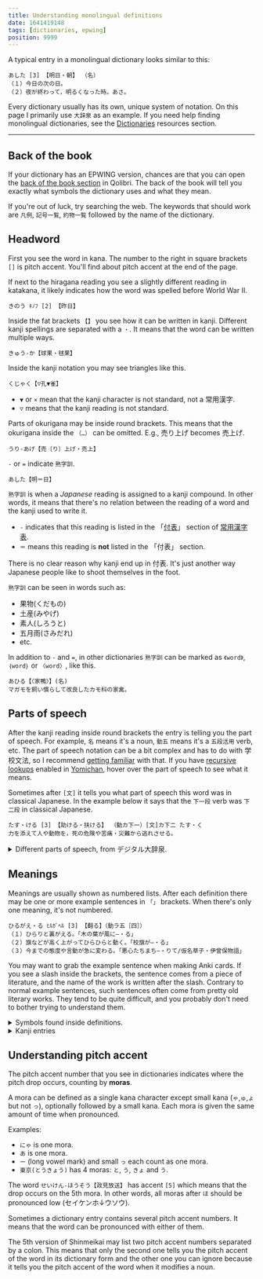 ```yaml
---
title: Understanding monolingual definitions
date: 1641419148
tags: [dictionaries, epwing]
position: 9999
---
```


A typical entry in a monolingual dictionary looks similar to this:

```
あした [3] 【明日・朝】 （名）
（１）今日の次の日。
（２）夜が終わって，明るくなった時。あさ。
```

Every dictionary usually has its own, unique system of notation.
On this page I primarily use `大辞泉` as an example.
If you need help finding monolingual dictionaries, see the
[Dictionaries](resources.html#dictionaries) resources section.

***

## Back of the book

If your dictionary has an EPWING version,
chances are that you can open the
[back of the book section](setting-up-qolibri.html#how-to-use-the-dictionaries)
in Qolibri.
The back of the book will tell you exactly what symbols the dictionary uses and what they mean.

If you're out of luck, try searching the web.
The keywords that should work are `凡例`, `記号一覧`, `約物一覧`
followed by the name of the dictionary.

## Headword

First you see the word in kana.
The number to the right in square brackets `[]` is pitch accent.
You'll find about pitch accent at the end of the page.

If next to the hiragana reading you see a slightly different reading in katakana,
it likely indicates how the word was spelled before World War II.

```
きのう ｷﾉﾌ [2] 【昨日】
```

Inside the fat brackets `【】` you see how it can be written in kanji.
Different kanji spellings are separated with a `・`.
It means that the word can be written multiple ways.

```
きゅう‐か【球果・毬果】
```

Inside the kanji notation you may see triangles like this.

```
くじゃく【▽孔▼雀】
```

* `▼` or `×` mean that the kanji character is not standard, not a 常用漢字.
* `▽` means that the kanji reading is not standard.

Parts of okurigana may be inside round brackets.
This means that the okurigana inside the `（…）` can be omitted. E.g., 売り上げ becomes 売上げ.

```
うり‐あげ【売〔り〕上げ・売上】
```

`-` or `=` indicate `熟字訓`.

```
あした【明＝日】
```

`熟字訓` is when a *Japanese* reading is assigned to a kanji compound.
In other words,
it means that there's no relation between the reading of a word and the kanji used to write it.

* `‐` indicates that this reading is listed in the
「[付表](https://gakusyu.shizuoka-c.ed.jp/japanese/syou_56/moji/04/fuhyou.pdf)」
section of
[常用漢字表](https://www.bunka.go.jp/kokugo_nihongo/sisaku/joho/joho/kijun/naikaku/pdf/joyokanjihyo_20101130.pdf).
* `＝` means this reading is **not** listed in the 「付表」 section.

There is no clear reason why kanji end up in 付表.
It's just another way Japanese people like to shoot themselves in the foot.

`熟字訓` can be seen in words such as:

* 果物(くだもの)
* 土産(みやげ)
* 素人(しろうと)
* 五月雨(さみだれ)
* etc.

In addition to `-` and `=`,
in other dictionaries `熟字訓` can be marked as `《word》`, `｛word｝` or `〈word〉`, like this.

```
あひる【〈家鴨〉】(名)
マガモを飼い慣らして改良したカモ科の家禽。
```

## Parts of speech

After the kanji reading inside round brackets the entry is telling you the part of speech.
For example, `名` means it's a noun, `動五` means it's a `五段活用` verb, etc.
The part of speech notation can be a bit complex and has to do with 学校文法,
so I recommend [getting familiar](https://www.kokugobunpou.com/) with that.
If you have [recursive lookups](setting-up-yomichan.html#recursive-lookups) enabled
in [Yomichan](setting-up-yomichan.html), hover over the part of speech to see what it means.

Sometimes after `[文]` it tells you what part of speech this word was in classical Japanese.
In the example below it says that the `下一段` verb was `下二段` in classical Japanese.

```
たす・ける [3] 【助ける・扶ける】 （動カ下一）[文]カ下二 たす・く
力を添えて人や動物を，死の危険や苦痛・災難から逃れさせる。
```

<details>

<summary>Different parts of speech, from デジタル大辞泉.</summary>

|     Symbol     | Meaning                                    |
|:--------------:|--------------------------------------------|
|     ［名］     | 名詞                                       |
|     ［代］     | 代名詞                                     |
|    ［動五］    | 動詞五段活用                               |
| ［動五（四）］ | 動詞口語五段活用、文語四段活用             |
|    ［動四］    | 動詞四段活用                               |
|   ［動上一］   | 動詞上一段活用                             |
|   ［動上二］   | 動詞上二段活用                             |
|   ［動下一］   | 動詞下一段活用                             |
|   ［動下二］   | 動詞下二段活用                             |
|   ［動カ変］   | 動詞カ行変格活用                           |
|   ［動サ変］   | 動詞サ行変格活用                           |
|   ［動ナ変］   | 動詞ナ行変格活用                           |
|   ［動ラ変］   | 動詞ラ行変格活用                           |
|   ［動特活］   | 動詞特殊活用                               |
|     ［形］     | 形容詞                                     |
|    ［形ク］    | 形容詞ク活用                               |
|   ［形シク］   | 形容詞シク活用                             |
|    ［形動］    | 形容動詞                                   |
|  ［形動タリ］  | 形容動詞タリ活用                           |
|  ［形動ナリ］  | 形容動詞ナリ活用                           |
|  ［ト・タル］  | 「－と」の形で副詞、「－たる」の形で連体詞 |
|    ［連体］    | 連体詞                                     |
|     ［副］     | 副詞                                       |
|     ［接］     | 接続詞                                     |
|     ［感］     | 感動詞                                     |
|    ［助動］    | 助動詞                                     |
|    ［格助］    | 格助詞                                     |
|    ［接助］    | 接続助詞                                   |
|    ［副助］    | 副助詞                                     |
|    ［係助］    | 係助詞                                     |
|    ［終助］    | 終助詞                                     |
|    ［間助］    | 間投助詞                                   |
|    ［並助］    | 並立助詞                                   |
|   ［準体助］   | 準体助詞                                   |
|  ［　］(スル)  | サ行変格活用の動詞となる                   |
|    〔接頭〕    | 接頭語                                     |
|    〔接尾〕    | 接尾語                                     |
|    〔語素〕    | 語素                                       |
|    〔連語〕    | 連語                                       |
|     〔枕〕     | 枕詞                                       |
|     ［文］     | 文語形                                     |

</details>

## Meanings

Meanings are usually shown as numbered lists.
After each definition there may be one or more example sentences in `「」` brackets.
When there's only one meaning, it's not numbered.

```
ひるがえ・る ﾋﾙｶﾞﾍﾙ [3] 【翻る】（動ラ五［四］）
（１）ひらりと裏がえる。「木の葉が風に―・る」
（２）旗などが高く上がってひらひらと動く。「校旗が―・る」
（３）今までの態度や言動が急に変わる。「悪心たちまち―・りて/仮名草子・伊曾保物語」
```

You may want to grab the example sentence when making Anki cards.
If you see a slash inside the brackets, the sentence comes from a piece of literature,
and the name of the work is written after the slash.
Contrary to normal example sentences,
such sentences often come from pretty old literary works.
They tend to be quite difficult,
and you probably don't need to bother trying to understand them.

<details>

<summary>Symbols found inside definitions.</summary>

|      Symbol      | Meaning                    |
|:----------------:|----------------------------|
|        ⇒         | その項目を見よ             |
|        →         | 参照せよ                   |
|        ⇔         | 対義語・対語               |
|      [補説]      | 語誌・表記などの補説       |
| ［アクセント］　 | アクセント表示             |
|     《季　》     | 季語                       |
|     ［歌枕］     | 歌枕                       |
|     ［可能］     | 可能動詞                   |
|     ［派生］     | 派生語                     |
|     ［類語］     | 類語                       |
|    ［下接句］    | その語が下に付いてできる句 |
|    ［下接語］    | その語が下に付いてできる語 |
|     ［用法］     | 用法の使い分け             |

</details>

<details>

<summary>Kanji entries</summary>

|    Symbol    | Meaning        |
|:------------:|----------------|
|    ［音］    | 字音           |
|    ［訓］    | 字訓           |
|    （慣）    | 慣用音         |
|    （呉）    | 呉音           |
|    （漢）    | 漢音           |
|    （唐）    | 唐音           |
| ［名のり］　 | 人名に用いる訓 |
|   ［難読］   | 難読語         |

</details>

## Understanding pitch accent

The pitch accent number that you see in dictionaries
indicates where the pitch drop occurs, counting by **moras**.

A mora can be defined as
a single kana character except small kana (`ゃ`,`ゅ`,`ょ` but not `っ`),
optionally followed by a small kana.
Each mora is given the same amount of time when pronounced.

Examples:

* `にゃ` is one mora.
* `あ` is one mora.
* `ー` (long vowel mark) and small `っ` each count as one mora.
* `東京(とうきょう)` has 4 moras: `と`, `う`, `きょ` and `う`.

The word `せいけん-ほうそう【政見放送】` has accent `[5]`
which means that the drop occurs on the 5th mora.
In other words, all moras after `ほ` should be pronounced low (セイケンホ↓ウソウ).

Sometimes a dictionary entry contains several pitch accent numbers.
It means that the word can be pronounced with either of them.

The 5th version of Shinmeikai may list two pitch accent numbers separated by a colon.
This means that only the second one tells you the pitch accent of the word in its dictionary form
and the other one you can ignore
because it tells you the pitch accent of the word when it modifies a noun.
